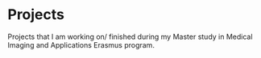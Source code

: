 # Projects
Projects that I  am working on/ finished during my Master study in Medical Imaging and Applications Erasmus program.
